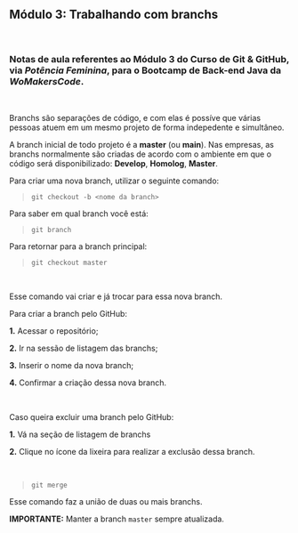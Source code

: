 ## **Módulo 3: Trabalhando com branchs**

</br>

### Notas de aula referentes ao **Módulo 3** do **Curso de Git & GitHub**, via *Potência Feminina*, para o Bootcamp de Back-end Java da *WoMakersCode*.

</br>

Branchs são separações de código, e com elas é possíve que várias pessoas atuem em um mesmo projeto de forma indepedente e simultâneo.

A branch inicial de todo projeto é a **master** (ou **main**). Nas empresas, as branchs normalmente são criadas de acordo com o ambiente em que o código será disponibilizado: **Develop**, **Homolog**, **Master**.

Para criar uma nova branch, utilizar o seguinte comando:

> `git checkout -b <nome da branch>`

Para saber em qual branch você está:

> `git branch`

Para retornar para a branch principal:

> `git checkout master`

</br>

Esse comando vai criar e já trocar para essa nova branch.

Para criar a branch pelo GitHub:

**1.** Acessar o repositório;

**2.** Ir na sessão de listagem das branchs;

**3.** Inserir o nome da nova branch;

**4.** Confirmar a criação dessa nova branch.

</br>

Caso queira excluir uma branch pelo GitHub:

**1.** Vá na seção de listagem de branchs

**2.** Clique no ícone da lixeira para realizar a exclusão dessa branch.

</br>

> `git merge`

Esse comando faz a união de duas ou mais branchs.

**IMPORTANTE:** Manter a branch `master` sempre atualizada.
